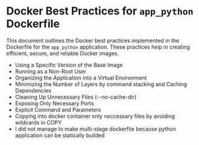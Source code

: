 # Docker Best Practices for `app_python` Dockerfile

This document outlines the Docker best practices implemented in the Dockerfile for the `app_python` application. These practices help in creating efficient, secure, and reliable Docker images.

- Using a Specific Version of the Base Image
- Running as a Non-Root User
- Organizing the Application into a Virtual Environment
- Minimizing the Number of Layers by command stacking and Caching Dependencies
- Cleaning Up Unnecessary Files (--no-cache-dir)
- Exposing Only Necessary Ports
- Explicit Command and Parameters
- Copying into docker container only neccessary files by avoiding wildcards in COPY
- I did not manage to make multi-stage dockerfile because python application can be statically builded


